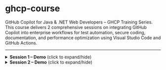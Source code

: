 # ghcp-course
GitHub Copilot for Java & .NET Web Developers – GHCP Training Series. This course delivers 2 comprehensive sessions on integrating GitHub Copilot into enterprise workflows for test automation, secure coding, documentation, and performance optimization using Visual Studio Code and GitHub Actions.

---

<details>
<summary><strong>Session 1 – Demo</strong> (click to expand/hide)</summary>

### 🧪 Hands-On Lab: Build & Test a RESTful API in .NET with Copilot-Aided Unit Testing

#### 🏷️ Lab Title
Build, Test, and Serve a ProductService API with Static UI, GitHub Copilot, and Bogus Test Data

#### 🎯 Lab Objective
Create a .NET 6 Web API project that exposes endpoints for managing products. Use GitHub Copilot to generate unit tests with edge-case data using Bogus. Add a simple `index.html` UI and serve it alongside the API. Run and validate all components locally.

#### ✅ Lab Scenario
A developer is building a backend ProductService for an e-commerce platform. The app exposes REST endpoints for CRUD operations. The team wants to enforce automated testing from day one and leverage Copilot for increased productivity and quality.

### 🔧 Lab Steps Overview

| Setup Step | Description                            |
|------------|----------------------------------------|
| 1          | Scaffold project using `dotnet new webapi` |
| 2          | Add `Product` model and `ProductService` logic |
| 3          | Add API controller with 3 routes: get all, get by ID, add product |
| 4          | Create a static `index.html` file for local testing |
| 5          | Enable serving static files in `Program.cs` |

| Test Step | Description                              |
|-----------|------------------------------------------|
| 1         | Create `ProductService.Tests` with xUnit |
| 2         | Install and use `Bogus` for fake data    |
| 3         | Use Copilot to generate tests for all methods |
| 4         | Add prompts for edge cases (invalid price, empty name) |
| 5         | Run tests locally and verify via Swagger/UI |

| Expected Outcome | Description                                      |
|------------------|--------------------------------------------------|
| 1                | REST API exposes 3 working endpoints             |
| 2                | index.html allows live testing via fetch() calls |
| 3                | Unit tests exist and cover normal + edge cases   |
| 4                | Copilot correctly scaffolds tests based on comments |
| 5                | Developer understands when to override Copilot  |

</details>

<details>
<summary><strong>Session 2 – Demo</strong> (click to expand/hide)</summary>

### 🧪 Hands-On Lab: Secure and Document an Application Using Copilot and GitHub Security Tools

#### 🏷️ Lab Title
Secure a Spring Boot or .NET App with Copilot + CodeQL and Auto-Generated Documentation

#### 🎯 Lab Objective
Auto-detect insecure code patterns using GitHub Advanced Security and Copilot suggestions. Refactor risky code, enforce validation logic, and generate Javadoc/XML comments and Markdown documentation using GitHub Copilot Chat and GitHub Actions workflows.

#### ✅ Lab Scenario
A developer inherits a legacy app with outdated code. They want to secure input validation, remove hardcoded secrets, and create clean, maintainable API documentation and workflows using GitHub tools.

### 🔧 Lab Steps Overview

| Setup Step | Description                                      |
|------------|--------------------------------------------------|
| 1          | Enable GitHub Advanced Security (CodeQL, Dependabot) |
| 2          | Scan app using CodeQL and secret scanning        |
| 3          | Prompt Copilot to refactor risky input handling  |
| 4          | Add missing validation and output encoding       |
| 5          | Use Copilot Chat to generate XML/Javadoc         |
| 6          | Generate README.md and CONTRIBUTING.md           |
| 7          | Validate documentation sync with GitHub Actions  |

| Expected Outcome | Description                                  |
|------------------|----------------------------------------------|
| 1                | Unsafe code is identified and refactored     |
| 2                | Secure defaults and validation added         |
| 3                | XML/Javadoc and Markdown docs are generated  |
| 4                | CI ensures docs and code stay in sync        |
| 5                | GitHub Copilot Chat demonstrates real-time aid |

</details>
